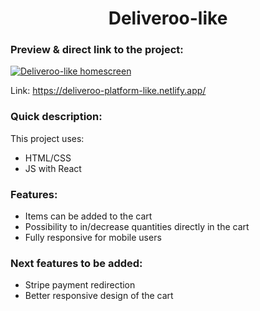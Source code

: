 <h1 align="center">Deliveroo-like</h1>

### Preview & direct link to the project:

<a href="https://deliveroo-platform-like.netlify.app/"><img src="https://res.cloudinary.com/dsggwrmg1/image/upload/v1635521231/Projects%20screens/deliveroo_preview_hyxhlc.jpg" alt="Deliveroo-like homescreen" /> </a>

Link: https://deliveroo-platform-like.netlify.app/

### Quick description:
This project uses:
- HTML/CSS
- JS with React

### Features:
- Items can be added to the cart
- Possibility to in/decrease quantities directly in the cart
- Fully responsive for mobile users

### Next features to be added:
- Stripe payment redirection
- Better responsive design of the cart
